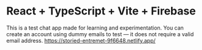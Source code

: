 # React + TypeScript + Vite + Firebase

This is a test chat app made for learning and experimentation. 
You can create an account using dummy emails to test — it does not require a valid email address.
https://storied-entremet-9f6648.netlify.app/
